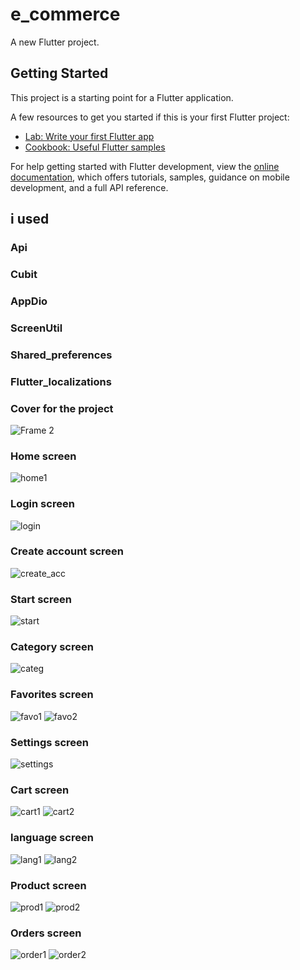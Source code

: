 # e_commerce

A new Flutter project.

## Getting Started

This project is a starting point for a Flutter application.

A few resources to get you started if this is your first Flutter project:

- [Lab: Write your first Flutter app](https://docs.flutter.dev/get-started/codelab)
- [Cookbook: Useful Flutter samples](https://docs.flutter.dev/cookbook)

For help getting started with Flutter development, view the
[online documentation](https://docs.flutter.dev/), which offers tutorials,
samples, guidance on mobile development, and a full API reference.

## i used
### Api
### Cubit
### AppDio
### ScreenUtil
### Shared_preferences
### Flutter_localizations

### Cover for the project

![Frame 2](https://github.com/rafatdawood/e-commerce/assets/82383940/a5ee7714-8e8e-456b-adc7-bda8efa01865)

### Home screen
![home1](https://github.com/rafatdawood/e-commerce/assets/82383940/ec2ad050-3fdb-4663-bad7-74852951ec1a)
### Login screen
![login](https://github.com/rafatdawood/e-commerce/assets/82383940/92b35998-410d-43af-b6df-92691f6dc38d)
### Create account screen
![create_acc](https://github.com/rafatdawood/e-commerce/assets/82383940/7b17aada-aaa4-47c7-9caf-9b5556be5a54)
### Start screen
![start](https://github.com/rafatdawood/e-commerce/assets/82383940/1fe48c86-e7de-44a0-b4b7-84f1fe6e3869)
### Category screen
![categ](https://github.com/rafatdawood/e-commerce/assets/82383940/9b726e3d-812b-49be-bde1-f315291bc30d)
### Favorites screen
![favo1](https://github.com/rafatdawood/e-commerce/assets/82383940/72a10782-30b7-49e7-ac1a-8ab26a9e096e) ![favo2](https://github.com/rafatdawood/e-commerce/assets/82383940/48a09cc8-91ca-437f-b17a-fd99e06f697f)
### Settings screen
![settings](https://github.com/rafatdawood/e-commerce/assets/82383940/1d98d870-e5b9-440c-9a02-7e29235816e1)
### Cart screen
![cart1](https://github.com/rafatdawood/e-commerce/assets/82383940/14237295-38ac-421a-b2f5-64a97914afaf) ![cart2](https://github.com/rafatdawood/e-commerce/assets/82383940/ae0e0eab-69e0-4e71-aab5-ecd21926169d)
### language screen
![lang1](https://github.com/rafatdawood/e-commerce/assets/82383940/2a2ce74c-4536-449f-8aad-63ab1f79ce30) ![lang2](https://github.com/rafatdawood/e-commerce/assets/82383940/df2b6a11-55bc-426a-bda9-28fbaeb72aef)
### Product screen
![prod1](https://github.com/rafatdawood/e-commerce/assets/82383940/25c8e275-8c2d-44da-ad53-de63c6d86adb) ![prod2](https://github.com/rafatdawood/e-commerce/assets/82383940/7c98a41b-4b1d-4fee-b193-998f0190abb2)
### Orders screen
![order1](https://github.com/rafatdawood/e-commerce/assets/82383940/4a14953d-f253-4ec3-ad2a-4994f9b38c66) ![order2](https://github.com/rafatdawood/e-commerce/assets/82383940/e2b4cce8-615e-4345-b640-ec2bf0af592b)



